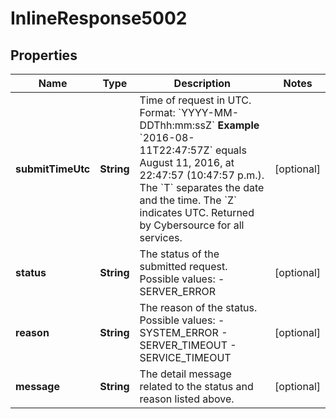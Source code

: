 
# InlineResponse5002

## Properties
Name | Type | Description | Notes
------------ | ------------- | ------------- | -------------
**submitTimeUtc** | **String** | Time of request in UTC. Format: &#x60;YYYY-MM-DDThh:mm:ssZ&#x60; **Example** &#x60;2016-08-11T22:47:57Z&#x60; equals August 11, 2016, at 22:47:57 (10:47:57 p.m.). The &#x60;T&#x60; separates the date and the time. The &#x60;Z&#x60; indicates UTC.  Returned by Cybersource for all services.  |  [optional]
**status** | **String** | The status of the submitted request.  Possible values:  - SERVER_ERROR  |  [optional]
**reason** | **String** | The reason of the status.  Possible values:  - SYSTEM_ERROR  - SERVER_TIMEOUT  - SERVICE_TIMEOUT  |  [optional]
**message** | **String** | The detail message related to the status and reason listed above. |  [optional]



